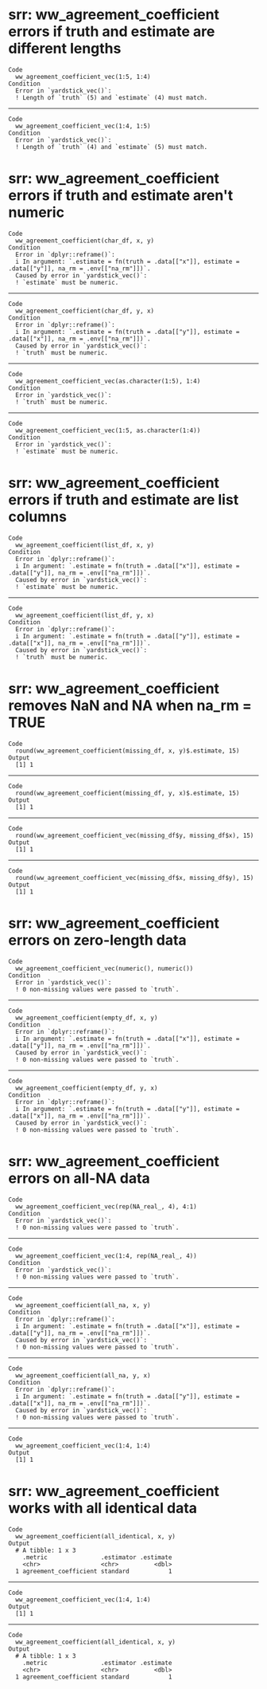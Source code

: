# srr: ww_agreement_coefficient errors if truth and estimate are different lengths

    Code
      ww_agreement_coefficient_vec(1:5, 1:4)
    Condition
      Error in `yardstick_vec()`:
      ! Length of `truth` (5) and `estimate` (4) must match.

---

    Code
      ww_agreement_coefficient_vec(1:4, 1:5)
    Condition
      Error in `yardstick_vec()`:
      ! Length of `truth` (4) and `estimate` (5) must match.

# srr: ww_agreement_coefficient errors if truth and estimate aren't numeric

    Code
      ww_agreement_coefficient(char_df, x, y)
    Condition
      Error in `dplyr::reframe()`:
      i In argument: `.estimate = fn(truth = .data[["x"]], estimate = .data[["y"]], na_rm = .env[["na_rm"]])`.
      Caused by error in `yardstick_vec()`:
      ! `estimate` must be numeric.

---

    Code
      ww_agreement_coefficient(char_df, y, x)
    Condition
      Error in `dplyr::reframe()`:
      i In argument: `.estimate = fn(truth = .data[["y"]], estimate = .data[["x"]], na_rm = .env[["na_rm"]])`.
      Caused by error in `yardstick_vec()`:
      ! `truth` must be numeric.

---

    Code
      ww_agreement_coefficient_vec(as.character(1:5), 1:4)
    Condition
      Error in `yardstick_vec()`:
      ! `truth` must be numeric.

---

    Code
      ww_agreement_coefficient_vec(1:5, as.character(1:4))
    Condition
      Error in `yardstick_vec()`:
      ! `estimate` must be numeric.

# srr: ww_agreement_coefficient errors if truth and estimate are list columns

    Code
      ww_agreement_coefficient(list_df, x, y)
    Condition
      Error in `dplyr::reframe()`:
      i In argument: `.estimate = fn(truth = .data[["x"]], estimate = .data[["y"]], na_rm = .env[["na_rm"]])`.
      Caused by error in `yardstick_vec()`:
      ! `estimate` must be numeric.

---

    Code
      ww_agreement_coefficient(list_df, y, x)
    Condition
      Error in `dplyr::reframe()`:
      i In argument: `.estimate = fn(truth = .data[["y"]], estimate = .data[["x"]], na_rm = .env[["na_rm"]])`.
      Caused by error in `yardstick_vec()`:
      ! `truth` must be numeric.

# srr: ww_agreement_coefficient removes NaN and NA when na_rm = TRUE

    Code
      round(ww_agreement_coefficient(missing_df, x, y)$.estimate, 15)
    Output
      [1] 1

---

    Code
      round(ww_agreement_coefficient(missing_df, y, x)$.estimate, 15)
    Output
      [1] 1

---

    Code
      round(ww_agreement_coefficient_vec(missing_df$y, missing_df$x), 15)
    Output
      [1] 1

---

    Code
      round(ww_agreement_coefficient_vec(missing_df$x, missing_df$y), 15)
    Output
      [1] 1

# srr: ww_agreement_coefficient errors on zero-length data

    Code
      ww_agreement_coefficient_vec(numeric(), numeric())
    Condition
      Error in `yardstick_vec()`:
      ! 0 non-missing values were passed to `truth`.

---

    Code
      ww_agreement_coefficient(empty_df, x, y)
    Condition
      Error in `dplyr::reframe()`:
      i In argument: `.estimate = fn(truth = .data[["x"]], estimate = .data[["y"]], na_rm = .env[["na_rm"]])`.
      Caused by error in `yardstick_vec()`:
      ! 0 non-missing values were passed to `truth`.

---

    Code
      ww_agreement_coefficient(empty_df, y, x)
    Condition
      Error in `dplyr::reframe()`:
      i In argument: `.estimate = fn(truth = .data[["y"]], estimate = .data[["x"]], na_rm = .env[["na_rm"]])`.
      Caused by error in `yardstick_vec()`:
      ! 0 non-missing values were passed to `truth`.

# srr: ww_agreement_coefficient errors on all-NA data

    Code
      ww_agreement_coefficient_vec(rep(NA_real_, 4), 4:1)
    Condition
      Error in `yardstick_vec()`:
      ! 0 non-missing values were passed to `truth`.

---

    Code
      ww_agreement_coefficient_vec(1:4, rep(NA_real_, 4))
    Condition
      Error in `yardstick_vec()`:
      ! 0 non-missing values were passed to `truth`.

---

    Code
      ww_agreement_coefficient(all_na, x, y)
    Condition
      Error in `dplyr::reframe()`:
      i In argument: `.estimate = fn(truth = .data[["x"]], estimate = .data[["y"]], na_rm = .env[["na_rm"]])`.
      Caused by error in `yardstick_vec()`:
      ! 0 non-missing values were passed to `truth`.

---

    Code
      ww_agreement_coefficient(all_na, y, x)
    Condition
      Error in `dplyr::reframe()`:
      i In argument: `.estimate = fn(truth = .data[["y"]], estimate = .data[["x"]], na_rm = .env[["na_rm"]])`.
      Caused by error in `yardstick_vec()`:
      ! 0 non-missing values were passed to `truth`.

---

    Code
      ww_agreement_coefficient_vec(1:4, 1:4)
    Output
      [1] 1

# srr: ww_agreement_coefficient works with all identical data

    Code
      ww_agreement_coefficient(all_identical, x, y)
    Output
      # A tibble: 1 x 3
        .metric               .estimator .estimate
        <chr>                 <chr>          <dbl>
      1 agreement_coefficient standard           1

---

    Code
      ww_agreement_coefficient_vec(1:4, 1:4)
    Output
      [1] 1

---

    Code
      ww_agreement_coefficient(all_identical, x, y)
    Output
      # A tibble: 1 x 3
        .metric               .estimator .estimate
        <chr>                 <chr>          <dbl>
      1 agreement_coefficient standard           1

